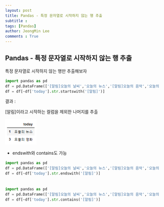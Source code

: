 ```yaml
---
layout: post
title: Pandas - 특정 문자열로 시작하지 않는 행 추출
subtitle : 
tags: [Pandas]
author: JeongMin Lee
comments : True
---
```


## Pandas - 특정 문자열로 시작하지 않는 행 추출

특정 문자열로 시작하지 않는 행만 추출해보자

```python
import pandas as pd
df = pd.DataFrame(['[알림]오늘의 날씨','오늘의 뉴스','[알림]오늘의 음악','오늘의 영화'], columns=['today'])
df = df[~df['today'].str.startswith('[알림]')]
```

결과 : 

[알림]이라고 시작하는 컬럼을 제외한 나머지를 추출

![result1](../assets/img/result1.PNG)

* endswith와 contains도 가능

```python
import pandas as pd
df = pd.DataFrame(['[알림]오늘의 날씨','오늘의 뉴스','[알림]오늘의 음악','오늘의 영화'], columns=['today'])
df = df[~df['today'].str.endswith('[알림]')]


import pandas as pd
df = pd.DataFrame(['[알림]오늘의 날씨','오늘의 뉴스','[알림]오늘의 음악','오늘의 영화'], columns=['today'])
df = df[~df['today'].str.contains('[알림]')]
```

